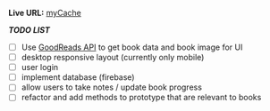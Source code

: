 **Live URL:** [myCache](https://lukejans.github.io/library/)

**_TODO LIST_**

- [ ] Use [GoodReads API](https://www.goodreads.com/api/index#auth.user) to get book data and book image for UI
- [ ] desktop responsive layout (currently only mobile)
- [ ] user login
- [ ] implement database (firebase)
- [ ] allow users to take notes / update book progress
- [ ] refactor and add methods to prototype that are relevant to books
